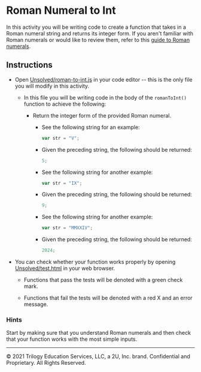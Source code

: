 # Roman Numeral to Int

In this activity you will be writing code to create a function that takes in a Roman numeral string and returns its integer form. If you aren't familiar with Roman numerals or would like to review them, refer to this [guide to Roman numerals](https://reference.yourdictionary.com/resources/romanums.html).

## Instructions

* Open [Unsolved/roman-to-int.js](Unsolved/roman-to-int.js) in your code editor -- this is the only file you will modify in this activity.

  * In this file you will be writing code in the body of the `romanToInt()` function to achieve the following:

    * Return the integer form of the provided Roman numeral.

      * See the following string for an example:

        ```js
        var str = "V";
        ```

      * Given the preceding string, the following should be returned:

        ```js
        5;
        ```

      * See the following string for another example:

        ```js
        var str = "IX";
        ```

      * Given the preceding string, the following should be returned:

        ```js
        9;
        ```

      * See the following string for another example:

          ```js
          var str = "MMXXIV";
          ```

      * Given the preceding string, the following should be returned:

        ```js
        2024;
        ```

* You can check whether your function works properly by opening [Unsolved/test.html](Unsolved/test.html) in your web browser.

  * Functions that pass the tests will be denoted with a green check mark.

  * Functions that fail the tests will be denoted with a red X and an error message.

### Hints

Start by making sure that you understand Roman numerals and then check that your function works with the most simple inputs.

---
© 2021 Trilogy Education Services, LLC, a 2U, Inc. brand. Confidential and Proprietary. All Rights Reserved.

